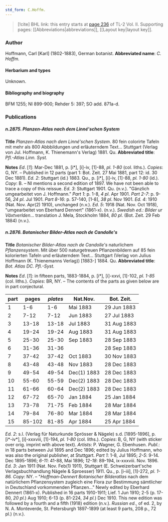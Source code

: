 ```yaml
---
std_form: C.Hoffm.
---
```


> [!cite] BHL link: this entry starts at [page 236](https://www.biodiversitylibrary.org/page/33068478) of TL-2 Vol. II.
> Supporting pages: [[Abbreviations|abbreviations]], [[Layout key|layout key]].

### Author

Hoffmann, Carl \[Karl\] (1802-1883), German botanist. 
**Abbreviated name**: *C. Hoffm.*

#### Herbarium and types

Unknown.

#### Bibliography and biography

BFM 1255; NI 899-900; Rehder 5: 397; SO add. 871a-d.

### Publications

##### n.2875. Planzen-Atlas nach dem Linné'schen System

**Title**
*Planzen-Atlas nach dem Linné'schen System*. 80 fein colorirte Tafeln mit mehr als 800 Abbbildungen und erläuterndem Text... Stuttgart (Verlag von Jul. Hoffmann, K. Thienemann's Verlag) 1881. Qu.
**Abbreviated title**: *Pfl.-Atlas Linn. Syst.*

**Notes**
*Ed*. \[*1*\]: Mar-Dec 1881, p. \[i\*\], \[i\]-iv, \[1\]-88, *pl. 1-80* (col. liths.). *Copies*: G, NY. – Published in 12 parts (part 1: Bot. Zeit. 27 Mai 1881, part 12: id. 30 Dec 1881).
*Ed. 2*: Stuttgart (id.) 1883. Qu., p. \[i\*\], \[i\]-iv, \[1\]-88, *pl. 1-80* (id.). *Copy*: B. – NI mentions a second edition of 1897. We have not been able to trace a copy of this reissue.
*Ed. 3*: Stuttgart 1901. Qu. (n.v.). "Gänzlich umgearbeitet von J. Hoffmann."
*Part 1*: p. 1-8, *4 pl*. Apr 1901.
*Part 2-7*: p. 9-56, *24 pl*. Jul 1901.
*Part 8-16*: p. 57-140, \[1-8\], *38 pl*. Nov 1901.
*Ed. 4*: 1910 (Nat. Nov. Apr(2) 1910), unchanged (n.v.).
*Ed. 5*: 1918 (Nat. Nov. Oct 1918), "umgearbeitet von Eberhard Dennert" (1861-x). (n.v.).
*Swedish ed.: Bilder ur Växtverlden*... translation J. Mela, Stockholm 1884, *80 pl*. (Bot. Zeit. 29 Feb 1884) (n.v.).

##### n.2876. Botanischer Bilder-Atlas nach de Candolle's

**Title**
*Botanischer Bilder-Atlas nach de Candolle's* naturlichem *Pflanzensystem*. Mit über 500 naturgetreuen Pflanzenbildern auf 85 fein kolorierten Tafeln und erläuterndem Text... Stuttgart (Verlag von Julius Hoffmann (K. Thienemanns Verlag)) \[1883-\] 1884. Qu.
**Abbreviated title**: *Bot. Atlas DC. Pfl.-Syst.*

**Notes**
*Ed*. \[*1*\]: in fifteen parts, 1883-1884, p. \[i\*\], \[i\]-xxvi, \[1\]-102, *pl. 1-85* (col. liths.). *Copies*: BR, NY. – The contents of the parts as given below are in part conjectural.

|part	|pages	|*plates*	|Nat.Nov.	|Bot. Zeit.|
|---	|---	|---	|---	|---	|
|1	|1-6	|1-6	|Mai 1883	|29 Jun 1883|
|2	|7-12	|7-12	|Jun 1883	|27 Jul 1883|
|3	|13-18	|13-18	|Jul 1883	|31 Aug 1883|
|4	|19-24	|19-24	|Aug 1883	|31 Aug 1883|
|5	|25-30	|25-30	|Sep 1883	|28 Sep 1883|
|6	|31-36	|31-36	|	|28 Sep 1883|
|7	|37-42	|37-42	|Oct 1883	|30 Nov 1883|
|8	|43-48	|43-48	|Nov 1883	|28 Dec 1883|
|9	|49-54	|49-54	|Dec(1) 1883	|28 Dec 1883|
|10	|55-60	|55-59	|Dec(2) 1883	|28 Dec 1883|
|11	|61-66	|60-64	|Dec(2) 1883	|28 Dec 1883|
|12	|67-72	|65-70	|Jan 1884	|25 Jan 1884|
|13	|73-78	|71-75	|Feb 1884	|28 Mar 1884|
|14	|79-84	|76-80	|Mar 1884	|28 Mar 1884|
|15	|85-102	|81-85	|Apr 1884	|25 Apr 1884|

*Ed. 2*: s.l. (Verlag für Naturkunde Sprösser & Nägele) s.d. \[1895-1896\], p. \[i\*-iv\*\], \[i\]-xxxviii, \[1\]-194, *pl. 1-80* (col. liths.). *Copies*: B, G, NY (with sticker over orig. imprint with above text). *Artists*: P. Wagner, G. Ebenhusen.
*Publ*.: in 18 parts between Jul 1895 and Dec 1896; edited by Julius Hoffmann, who was also the original publisher, at Stuttgart.
*Part 1*: 1-8, Jul 1895; *2-5*: 9-14. Dec 1895-1896; *6-11*: 41-88, Mai 1896; *12-18*: 89-194, ix-xxxviii. Nov. 1896.
*Ed. 3*: Jan 1911 (Nat. Nov. Feb(1) 1911), Stuttgart (E. Schweizerbart'sche Verlagsbuchhandlung Nägele & Sproesser) 1911. Qu., p. \[i-iii\], \[1\]-272, *pl. 1-86.* *Copy*: NY. – "*Hoffman-Dennert Botanischer Bilderatlas* nach dem natürlichem Pflanzensystem zugleich eine Flora zur Bestimmung sämtlicher in Deutschland vorkommenden Pflanzen..." Newly edited by Eberhard Dennert (1861-x). Published in 16 parts 1910-1911; Lief. 1 Jun 1910; 2-5 (p. 17-80, *20 pl.*) Aug 1910; 6-13 (p. 81-224, *34 pl.*) Dec 1910. This new edition was followed by a fourth and a fifth (1918) edition (n.v.).
*Russian ed*., of ed. 2, by N. A. Monteverde, St. Petersburgh 1897-1899 (at least 9 parts, 208 p., 72 pl.) (n.v.).

